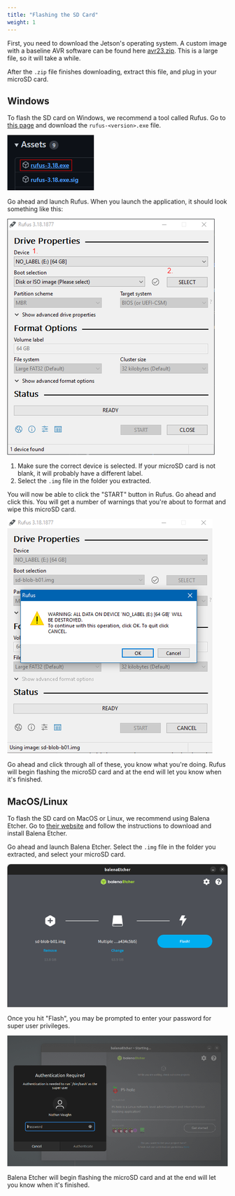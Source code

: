 ```yaml
---
title: "Flashing the SD Card"
weight: 1
---
```


First, you need to download the Jetson's operating system. A custom image with a baseline AVR software can be found here [avr23.zip](https://avr2023storage.blob.core.windows.net/avr-drone/avr23new_compat.zip).
This is a large file, so it will take a while.

After the `.zip` file finishes downloading, extract this file, and plug in your
microSD card.

## Windows

To flash the SD card on Windows, we recommend a tool called Rufus.
Go to [this page](https://github.com/pbatard/rufus/releases/latest) and download
the `rufus-<version>.exe` file.

![Download this installer file](2022-05-20-09-16-54.png)

Go ahead and launch Rufus.
When you launch the application, it should look something like this:

![Rufus main window](2022-05-20-09-36-05.png)

1. Make sure the correct device is selected. If your microSD card is not blank,
   it will probably have a different label.
2. Select the `.img` file in the folder you extracted.

You will now be able to click the "START" button in Rufus. Go ahead and click this.
You will get a number of warnings that you're about to format and wipe this
microSD card.

![Rufus warnings](2022-05-20-09-40-33.png)

Go ahead and click through all of these, you know what you're doing.
Rufus will begin flashing the microSD card and at the end will let you know
when it's finished.

## MacOS/Linux

To flash the SD card on MacOS or Linux, we recommend using Balena Etcher.
Go to [their website](https://www.balena.io/etcher/) and follow
the instructions to download and install Balena Etcher.

Go ahead and launch Balena Etcher.
Select the `.img` file in the folder you extracted, and select your microSD card.

![Options selected in Balena Etcher](2022-07-04-15-39-42.png)

Once you hit "Flash", you may be prompted to enter your password
for super user privileges.

![Enter your account credentials](2022-07-04-15-42-23.png)

Balena Etcher will begin flashing the microSD card and at the end will let you know
when it's finished.
